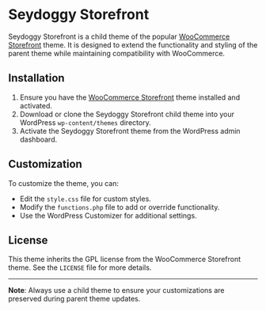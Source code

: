 # Seydoggy Storefront

Seydoggy Storefront is a child theme of the popular [WooCommerce Storefront](https://woocommerce.com/storefront/) theme. It is designed to extend the functionality and styling of the parent theme while maintaining compatibility with WooCommerce.

## Installation

1. Ensure you have the [WooCommerce Storefront](https://woocommerce.com/storefront/) theme installed and activated.
2. Download or clone the Seydoggy Storefront child theme into your WordPress `wp-content/themes` directory.
3. Activate the Seydoggy Storefront theme from the WordPress admin dashboard.

## Customization

To customize the theme, you can:

- Edit the `style.css` file for custom styles.
- Modify the `functions.php` file to add or override functionality.
- Use the WordPress Customizer for additional settings.

## License

This theme inherits the GPL license from the WooCommerce Storefront theme. See the `LICENSE` file for more details.

---
**Note**: Always use a child theme to ensure your customizations are preserved during parent theme updates.